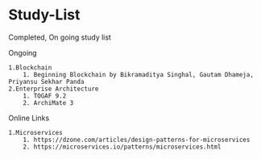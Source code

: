# Study-List
Completed, On going study list


Ongoing

    1.Blockchain
        1. Beginning Blockchain by Bikramaditya Singhal, Gautam Dhameja, Priyansu Sekhar Panda 
    2.Enterprise Architecture
        1. TOGAF 9.2
        2. ArchiMate 3
       

      
   
Online Links

    1.Microservices
        1. https://dzone.com/articles/design-patterns-for-microservices
        2. https://microservices.io/patterns/microservices.html

